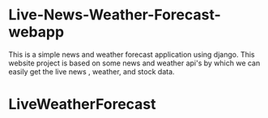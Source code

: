# Live-News-Weather-Forecast-webapp

This is a simple news and weather forecast application using django. This website project is based on some news and weather api's by which we can easily get the live news , weather, and stock data.
# LiveWeatherForecast
